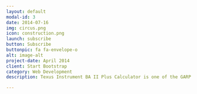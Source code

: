 ```yaml
---
layout: default
modal-id: 3
date: 2014-07-16
img: circus.png
icon: construction.png
launch: subscribe
button: Subscribe
buttonpic: fa fa-envelope-o
alt: image-alt
project-date: April 2014
client: Start Bootstrap
category: Web Development
description: Texus Instrument BA II Plus Calculator is one of the GARP approved calculators for the FRM exam. It's very important that you familiarize yourself with its basic functions and advanced features. Ready? Let's go!

---
```


